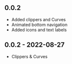## 0.0.2

* Added clippers and Curves 
* Animated bottom navigation
* Added icons and text labels

## 0.0.2 - 2022-08-27
* Clippers & Curves
